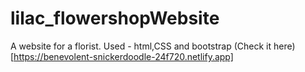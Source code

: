 # lilac_flowershopWebsite
A website for a florist. 
Used - html,CSS and bootstrap
(Check it here)[https://benevolent-snickerdoodle-24f720.netlify.app]

